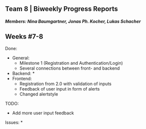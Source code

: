 ## Team 8 | Biweekly Progress Reports
##### Members: Nina Baumgartner, Jonas Ph. Kocher, Lukas Schacher

## Weeks #7-8
Done:
* General:
    * Milestone 1 (Registration and Authentication/Login)
    * Several connections between front- and backend
* Backend:
    * 
* Frontend:
    * Registration from 2.0 with validation of inputs
    * Feedback of user input in form of alerts
    * Changed alertstyle

TODO:
* Add more user input feedback

Issues:
* 
